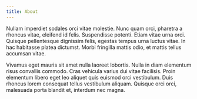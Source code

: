 ```yaml
---
title: About
---
```

Nullam imperdiet sodales orci vitae molestie. Nunc quam orci, pharetra a
rhoncus vitae, eleifend id felis. Suspendisse potenti. Etiam vitae urna orci.
Quisque pellentesque dignissim felis, egestas tempus urna luctus vitae. In hac
habitasse platea dictumst. Morbi fringilla mattis odio, et mattis tellus
accumsan vitae.

Vivamus eget mauris sit amet nulla laoreet lobortis. Nulla in diam elementum
risus convallis commodo. Cras vehicula varius dui vitae facilisis. Proin
elementum libero eget leo aliquet quis euismod orci vestibulum. Duis rhoncus
lorem consequat tellus vestibulum aliquam. Quisque orci orci, malesuada porta
blandit et, interdum nec magna.
